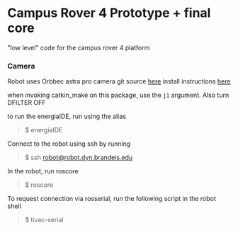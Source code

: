 # Campus Rover 4 Prototype + final core

"low level" code for the campus rover 4 platform

### Camera
Robot uses Orbbec astra pro camera
git source [here](https://github.com/orbbec/ros_astra_camera)
install instructions [here](http://wiki.ros.org/astra_camera)

when invoking catkin_make on this package, use the `j1` argument. Also turn DFILTER OFF

to run the energiaIDE, run using the alias
> $ energiaIDE

Connect to the robot using ssh by running
> $ ssh robot@robot.dyn.brandeis.edu

In the robot, run roscore
> $ roscore

To request connection via rosserial, run the following script in the robot shell
> $ tivac-serial
